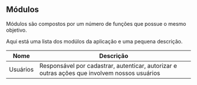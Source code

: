 ## Módulos 

Módulos são compostos por um número de funções que possue o mesmo objetivo.

Aqui está uma lista dos modúlos da aplicação e uma pequena descrição.

| Nome                     | Descrição |
|--------------------------|-----------------------------------------  |
| Usuários | Responsável por cadastrar, autenticar, autorizar e outras ações que involvem nossos usuários |